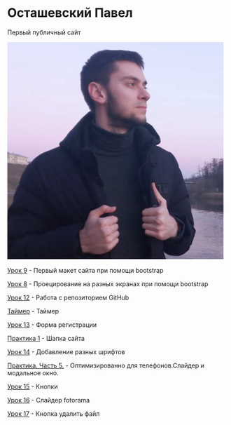 # Осташевский Павел
Первый публичный сайт

<code>![mountains](/Pictures/qwer.jpg "Я")</code>


[Урок 9](https://1Deathstroke1.github.io/lesson9/src/index.html "Макет") - Первый макет сайта при помощи bootstrap

[Урок 8](https://1Deathstroke1.github.io/Lesson-8/src/index.html "bootstrap") - Проецирование на разных экранах при помощи bootstrap

[Урок 12](https://1Deathstroke1.github.io/MyFirstProject/src/index.html "Мини-книга") - Работа с репозиторием GitHub

[Таймер](https://1Deathstroke1.github.io/timer/index.html "Таймер") - Таймер

[Урок 13](https://1Deathstroke1.github.io/lesson-13/src/index.html "Регистрация") - Форма регистрации

[Практика 1](https://1Deathstroke1.github.io/Praktica-1/src/index.html "Шапка") - Шапка сайта

[Урок 14](https://1Deathstroke1.github.io/Lesson-14/index.html "Шрифты") - Добавление разных шрифтов

[Практика. Часть 5.](https://1Deathstroke1.github.io/src/index.html) - Оптимизированно для телефонов.Слайдер и модальное окно.

[Урок 15](https://1Deathstroke1.github.io/lesson-15/src/index.html) - Кнопки

[Урок 16](https://1Deathstroke1.github.io/lesson-16/src/index.html) - Слайдер fotorama

[Урок 17](https://1Deathstroke1.github.io/Knopka-DeliteFile/src/index.htm) - Кнопка удалить файл




